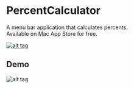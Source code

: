PercentCalculator
===

A menu bar application that calculates percents.  
Available on Mac App Store for free.  
  
[![alt tag](https://linkmaker.itunes.apple.com/assets/shared/badges/en-us/appstore-lrg.svg)](https://geo.itunes.apple.com/us/app/menu-bar-percent-calculator/id1286560999?mt=12)

Demo
----

![alt tag](https://github.com/cemolcay/PercentCalculator/raw/master/Demo.png)


